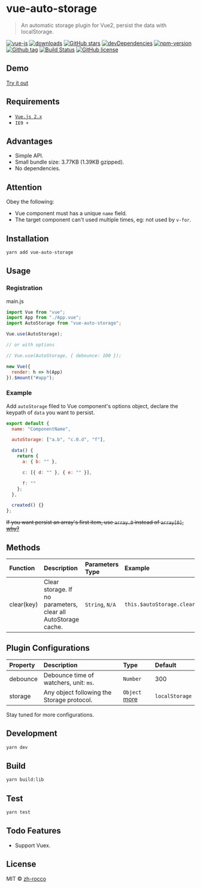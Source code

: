 # vue-auto-storage

> An automatic storage plugin for Vue2, persist the data with localStorage.

[![vue-js](https://img.shields.io/badge/vue.js-2.x-brightgreen.svg?maxAge=604800)](https://vuejs.org/)
[![downloads](https://img.shields.io/npm/dt/vue-auto-storage.svg)](http://npm-stats.com/~packages/vue-auto-storage)
[![GitHub stars](https://img.shields.io/github/stars/zh-rocco/vue-auto-storage.svg)](https://github.com/zh-rocco/vue-auto-storage/stargazers)
[![devDependencies](https://img.shields.io/david/dev/zh-rocco/vue-auto-storage.svg)](https://david-dm.org/zh-rocco/vue-auto-storage?type=dev)
[![npm-version](https://img.shields.io/npm/v/vue-auto-storage.svg?maxAge=3600)](https://www.npmjs.com/package/vue-auto-storage)
[![Github tag](https://img.shields.io/github/tag/zh-rocco/vue-auto-storage.svg?maxAge=3600)](https://github.com/zh-rocco/vue-auto-storage/)
[![Build Status](https://travis-ci.org/zh-rocco/vue-auto-storage.svg?branch=master)](https://travis-ci.org/zh-rocco/vue-auto-storage)
[![GitHub license](https://img.shields.io/github/license/zh-rocco/vue-auto-storage.svg)](https://github.com/zh-rocco/vue-auto-storage/blob/master/LICENSE)

## Demo

[Try it out](https://zh-rocco.github.io/vue-auto-storage/)

## Requirements

- [`Vue.js 2.x`](https://cn.vuejs.org/)
- `IE9 +`

## Advantages

- Simple API.
- Small bundle size: 3.77KB (1.39KB gzipped).
- No dependencies.

## Attention

Obey the following:

- Vue component must has a unique `name` field.
- The target component can't used multiple times, eg: not used by `v-for`.

## Installation

```bash
yarn add vue-auto-storage
```

## Usage

### Registration

main.js

```javascript
import Vue from "vue";
import App from "./App.vue";
import AutoStorage from "vue-auto-storage";

Vue.use(AutoStorage);

// or with options

// Vue.use(AutoStorage, { debounce: 100 });

new Vue({
  render: h => h(App)
}).$mount("#app");
```

### Example

Add `autoStorage` filed to Vue component's options object, declare the keypath of `data` you want to persist.

```javascript
export default {
  name: "ComponentName",

  autoStorage: ["a.b", "c.0.d", "f"],

  data() {
    return {
      a: { b: "" },

      c: [{ d: "" }, { e: "" }],

      f: ""
    };
  },

  created() {}
};
```

~~If you want persist an array's first item, use `array.0` instead of `array[0]`, [why?](https://github.com/vuejs/vue/blob/653aac2c57d15f0e93a2c1cc7e6fad156658df19/src/core/observer/watcher.js#L86-L89)~~

## Methods

| Function   | Description                                                   | Parameters Type | Example                          |
| :--------- | :------------------------------------------------------------ | :-------------- | :------------------------------- |
| clear(key) | Clear storage. If no parameters, clear all AutoStorage cache. | `String`, `N/A` | `this.$autoStorage.clear("a.b")` |

## Plugin Configurations

| Property | Description                                | Type                                                                                             | Default        |
| :------- | :----------------------------------------- | :----------------------------------------------------------------------------------------------- | :------------- |
| debounce | Debounce time of watchers, unit: `ms`.     | `Number`                                                                                         | 300            |
| storage  | Any object following the Storage protocol. | `Object` [more](https://github.com/zh-rocco/vue-auto-storage/blob/master/types/index.d.ts#L1-L6) | `localStorage` |

Stay tuned for more configurations.

## Development

```bash
yarn dev
```

## Build

```bash
yarn build:lib
```

## Test

```bash
yarn test
```

## Todo Features

- Support Vuex.

## License

MIT © [zh-rocco](https://github.com/zh-rocco)
